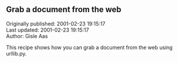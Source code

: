 ## Grab a document from the web  
Originally published: 2001-02-23 19:15:17  
Last updated: 2001-02-23 19:15:17  
Author: Gisle Aas  
  
This recipe shows how you can grab a document from the web
using urllib.py.